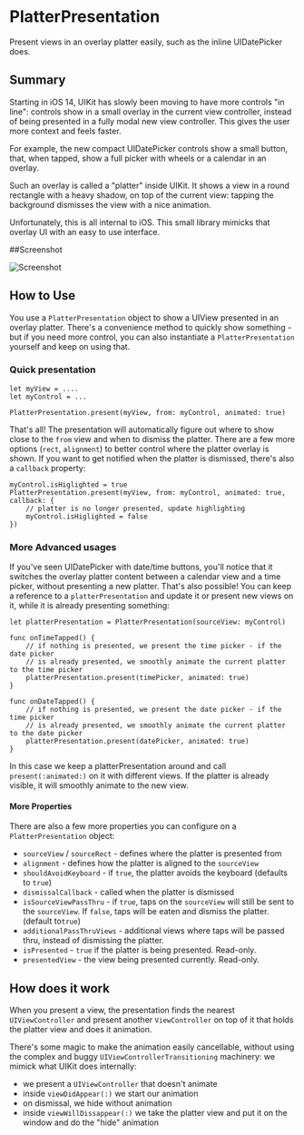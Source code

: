 # PlatterPresentation
Present views in an overlay platter easily, such as the inline UIDatePicker does.

## Summary

Starting in iOS 14, UIKit has slowly been moving to have more controls "in line": controls show in a small overlay in the current view controller, instead of being presented in a fully modal new view controller. This gives the user more context and feels faster.

For example, the new compact UIDatePicker controls show a small button, that, when tapped, show a full picker with wheels or a calendar in an overlay.

Such an overlay is called a "platter" inside UIKit. It shows a view in a round rectangle with a heavy shadow, on top of the current view: tapping the background dismisses the view with a nice animation.

Unfortunately, this is all internal to iOS. This small library mimicks that overlay UI with an easy to use interface.

##Screenshot

![Screenshot](https://github.com/user-attachments/assets/4c2e4f5b-b06e-4042-a2c0-cd35c506f0f7)

## How to Use

You use a `PlatterPresentation` object to show a UIView presented in an overlay platter. There's a convenience method to quickly show something - but if you need more control, you can also instantiate a `PlatterPresentation` yourself and keep on using that.

### Quick presentation

```
let myView = ....
let myControl = ...

PlatterPresentation.present(myView, from: myControl, animated: true)
```

That's all! The presentation will automatically figure out where to show close to the `from` view 
and when to dismiss the platter. There are a few more options (`rect`, `alignment`) to better control where the platter overlay is shown. If you want to get notified when the platter is dismissed, there's also a `callback` property:

```
myControl.isHiglighted = true
PlatterPresentation.present(myView, from: myControl, animated: true, callback: {
	// platter is no longer presented, update highlighting
	myControl.isHiglighted = false
})
```

### More Advanced usages

If you've seen UIDatePicker with date/time buttons, you'll notice that it switches the 
overlay platter content between a calendar view and a time picker, without presenting a new platter. That's also possible! You can keep a reference to a `platterPresentation` and update it or present new views on it, while it is already presenting something:

```
let platterPresentation = PlatterPresentation(sourceView: myControl)

func onTimeTapped() {
	// if nothing is presented, we present the time picker - if the date picker
	// is already presented, we smoothly animate the current platter to the time picker
	platterPresentation.present(timePicker, animated: true)
}

func onDateTapped() {
	// if nothing is presented, we present the date picker - if the time picker
	// is already presented, we smoothly animate the current platter to the date picker
	platterPresentation.present(datePicker, animated: true)
}
```

In this case we keep a platterPresentation around and call `present(:animated:)` on it
with different views. If the platter is already visible, it will smoothly animate to the new
view.

#### More Properties

There are also a few more properties you can configure on a `PlatterPresentation` object:

- `sourceView` / `sourceRect` - defines where the platter is presented from
- `alignment` - defines how the platter is aligned to the `sourceView`
- `shouldAvoidKeyboard` - if `true`, the platter avoids the keyboard (defaults to `true`)
- `dismissalCallback` - called when the platter is dismissed
- `isSourceViewPassThru` - if  `true`, taps on the `sourceView` will still be sent to the `sourceView`. If `false`, taps will be eaten and dismiss the platter. (default to`true`)
- `additionalPassThruViews` - additional views where taps will be passed thru, instead of dismissing the platter.
- `isPresented` - `true` if the platter is being presented. Read-only.
- `presentedView` - the view being presented currently. Read-only.


## How does it work

When you present a view, the presentation finds the nearest `UIViewController` and present another `ViewController` on top of it that holds the platter view and does it animation.

There's some magic to make the animation easily cancellable, without using the complex and buggy `UIViewControllerTransitioning` machinery: we mimick what UIKit does internally:
- we present a `UIViewController` that doesn't animate
- inside `viewDidAppear(:)` we start our animation
- on dismissal, we hide without animation
- inside `viewWillDissappear(:)` we take the platter view and put it on the window and do the "hide" animation
 
